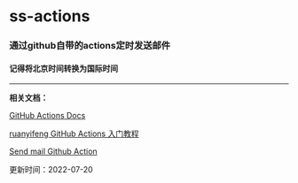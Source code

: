 # ss-actions
### 通过github自带的actions定时发送邮件

#### 记得将北京时间转换为国际时间
---
**相关文档：**

[GitHub Actions Docs](https://docs.github.com/cn/actions/reference/events-that-trigger-workflows)

[ruanyifeng GitHub Actions 入门教程](https://www.ruanyifeng.com/blog/2019/09/getting-started-with-github-actions.html)

[Send mail Github Action](https://github.com/dawidd6/action-send-mail)

更新时间：2022-07-20

